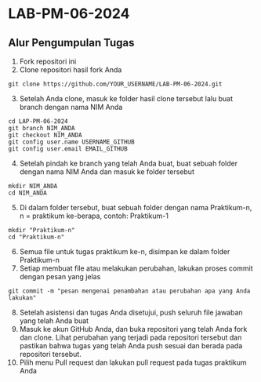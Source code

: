 # LAB-PM-06-2024

## Alur Pengumpulan Tugas
1. Fork repositori ini
2. Clone repositori hasil fork Anda 
```
git clone https://github.com/YOUR_USERNAME/LAB-PM-06-2024.git
```
3. Setelah Anda clone, masuk ke folder hasil clone tersebut lalu buat branch dengan nama NIM Anda 
```
cd LAP-PM-06-2024
git branch NIM_ANDA
git checkout NIM_ANDA
git config user.name USERNAME_GITHUB
git config user.email EMAIL_GITHUB
```
4. Setelah pindah ke branch yang telah Anda buat, buat sebuah folder dengan nama NIM Anda dan masuk ke folder tersebut 
```
mkdir NIM_ANDA
cd NIM_ANDA
```
5. Di dalam folder tersebut, buat sebuah folder dengan nama Praktikum-n, n = praktikum ke-berapa, contoh: Praktikum-1
```
mkdir "Praktikum-n"
cd "Praktikum-n"
```
6. Semua file untuk tugas praktikum ke-n, disimpan ke dalam folder Praktikum-n
7. Setiap membuat file atau melakukan perubahan, lakukan proses commit dengan pesan yang jelas
```
git commit -m "pesan mengenai penambahan atau perubahan apa yang Anda lakukan"
```
8. Setelah asistensi dan tugas Anda disetujui, push seluruh file jawaban yang telah Anda buat
9. Masuk ke akun GitHub Anda, dan buka repositori yang telah Anda fork dan clone. Lihat perubahan yang terjadi pada repositori tersebut dan pastikan bahwa tugas yang telah Anda push sesuai dan berada pada repositori tersebut.
10. Pilih menu Pull request dan lakukan pull request pada tugas praktikum Anda

